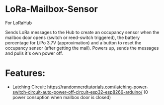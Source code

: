 # LoRa-Mailbox-Sensor
For LoRaHub

Sends LoRa messages to the Hub to create an occupancy sensor when the mailbox door opens (switch or reed-switch triggered), the battery percentage for LiPo 3.7V (approximation) and a button to reset the occupancy sensor (after getting the mail).
Powers up, sends the messages and pulls it's own power off.

# Features:
- Latching Circuit: 
https://randomnerdtutorials.com/latching-power-switch-circuit-auto-power-off-circuit-esp32-esp8266-arduino/
(0 power consuption when mailbox door is closed)
